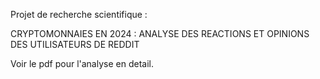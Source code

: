 Projet de recherche scientifique :

CRYPTOMONNAIES EN 2024 : ANALYSE DES REACTIONS ET OPINIONS DES UTILISATEURS DE REDDIT

Voir le pdf pour l'analyse en detail.
